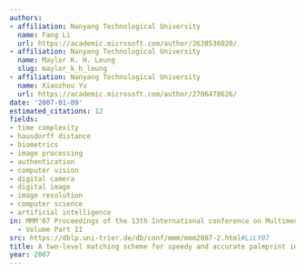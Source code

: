 ```yaml
---
authors:
- affiliation: Nanyang Technological University
  name: Fang Li
  url: https://academic.microsoft.com/author/2638536020/
- affiliation: Nanyang Technological University
  name: Maylor K. H. Leung
  slug: maylor_k_h_leung
- affiliation: Nanyang Technological University
  name: Xiaozhou Yu
  url: https://academic.microsoft.com/author/2706478626/
date: '2007-01-09'
estimated_citations: 12
fields:
- time complexity
- hausdorff distance
- biometrics
- image processing
- authentication
- computer vision
- digital camera
- digital image
- image resolution
- computer science
- artificial intelligence
in: MMM'07 Proceedings of the 13th International conference on Multimedia Modeling
  - Volume Part II
src: https://dblp.uni-trier.de/db/conf/mmm/mmm2007-2.html#LiLY07
title: A two-level matching scheme for speedy and accurate palmprint identification
year: 2007
---
```

